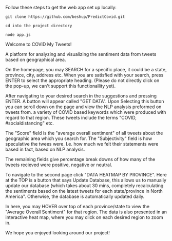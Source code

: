 Follow these steps to get the web app set up locally:

```
git clone https://github.com/beshup/PredictCovid.git
```

```
cd into the project directory
```

```
node app.js
```

Welcome to COVID My Tweets! 

A platform for analyzing and visualizing the sentiment data from tweets based on geographical area.

On the homepage, you may SEARCH for a specific place, it could be a state, province, city, address etc. 
When you are satisfied with your search, press ENTER to select the appropriate heading. (Please do not directly click on the 
pop-up, we can't support this functionallity yet).

After navigating to your desired search in the suggestions and pressing ENTER. A button will appear called "GET DATA".
Upon Selecting this button you can scroll down on the page and view the NLP analysis preformed on tweets from. a variety of
COVID based keywords which were produced with regard to that region. These tweets include the terms "COVID, #socialdistancing" etc.

The "Score" field is the "average overall sentiment" of all tweets about the geographic area which you search for. 
The "Subjectivity" field is how speculative the twees were. I.e. how much we felt their statements were based in fact,
based on NLP analysis.

The remaining fields give percentage break downs of how many of the tweets recieved were positive, negative or neutral.


To navigate to the second page click "DATA HEATMAP BY PROVINCE". Here at the TOP is a button that says Update Database,
this allows us to manually update our database (which takes about 30 mins, completely recalculating the sentiments based on
the latest tweets for each state/province in North America". Otherwise, the database is automatically updated daily.

In here, you may HOVER over top of each province/state to view the "Average Overall Sentiment" for that region. The data is 
also presented in an interactive heat map, where you may click on each desired region to zoom in.

We hope you enjoyed looking around our project!
